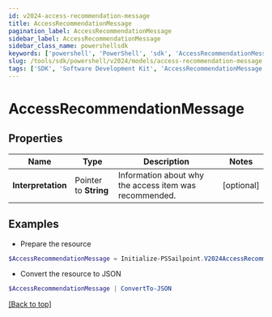 ```yaml
---
id: v2024-access-recommendation-message
title: AccessRecommendationMessage
pagination_label: AccessRecommendationMessage
sidebar_label: AccessRecommendationMessage
sidebar_class_name: powershellsdk
keywords: ['powershell', 'PowerShell', 'sdk', 'AccessRecommendationMessage'] 
slug: /tools/sdk/powershell/v2024/models/access-recommendation-message
tags: ['SDK', 'Software Development Kit', 'AccessRecommendationMessage']
---
```



# AccessRecommendationMessage

## Properties

Name | Type | Description | Notes
------------ | ------------- | ------------- | -------------
**Interpretation** |  Pointer to **String** | Information about why the access item was recommended. | [optional] 

## Examples

- Prepare the resource
```powershell
$AccessRecommendationMessage = Initialize-PSSailpoint.V2024AccessRecommendationMessage  -Interpretation 95% of your peers have this access.
```

- Convert the resource to JSON
```powershell
$AccessRecommendationMessage | ConvertTo-JSON
```


[[Back to top]](#) 

